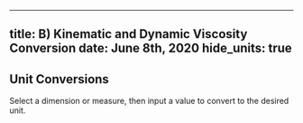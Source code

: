 -----
title: B) Kinematic and Dynamic Viscosity Conversion
date: June 8th, 2020
hide_units: true
-----

## Unit Conversions
Select a dimension or measure, then input a value to convert to the desired unit.

<viscosity-converter/>



